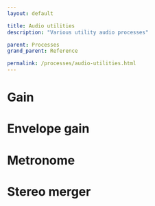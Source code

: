 ```yaml
---
layout: default

title: Audio utilities
description: "Various utility audio processes"

parent: Processes
grand_parent: Reference

permalink: /processes/audio-utilities.html
---
```


# Gain

# Envelope gain

# Metronome

# Stereo merger
